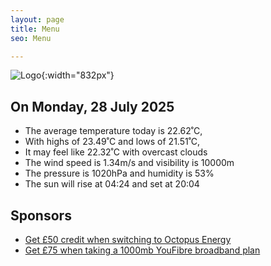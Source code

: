 ```yaml
---
layout: page
title: Menu
seo: Menu

---
```


![Logo](/images/logo.jpg){:width="832px"}

<!-- weather_marker starts -->
## On Monday, 28 July 2025

- The average temperature today is 22.62˚C,
- With highs of 23.49˚C and lows of 21.51˚C,
- It may feel like 22.32˚C with overcast clouds
- The wind speed is 1.34m/s and visibility is 10000m
- The pressure is 1020hPa and humidity is 53%
- The sun will rise at 04:24 and set at 20:04

<!-- weather_marker ends -->

## Sponsors

- [Get £50 credit when switching to Octopus Energy](https://bit.ly/3oD1nnS)
- [Get £75 when taking a 1000mb YouFibre broadband plan](https://aklam.io/91zWhU?)
